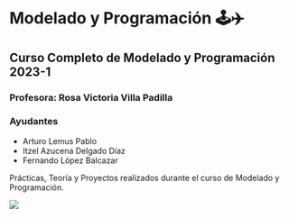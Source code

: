 Modelado y Programación 🕹️✈️
=========================================

Curso Completo de Modelado y Programación 2023-1
-------------------------------------------

### Profesora: Rosa Victoria Villa Padilla

### Ayudantes

* Arturo Lemus Pablo
* Itzel Azucena Delgado Díaz
* Fernando López Balcazar

Prácticas, Teoría y Proyectos realizados durante el curso de Modelado y Programación.

<!--
>:D 
-->

[![](https://media.giphy.com/media/DBWfOnlvqhElw4ONPi/giphy-downsized-large.gif)](https://www.youtube.com/watch?v=dQw4w9WgXcQ)
